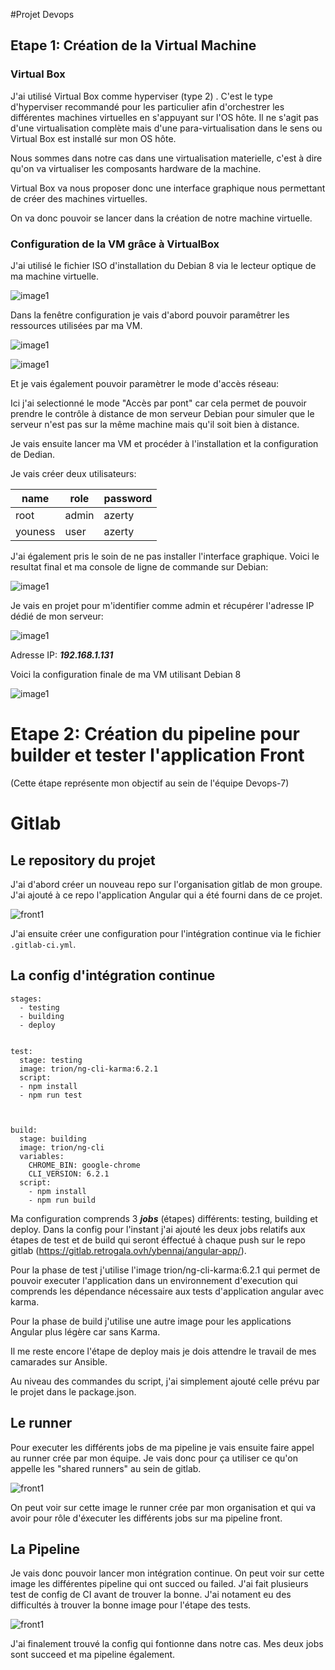 #Projet Devops

## Etape 1: Création de la Virtual Machine

### Virtual Box

J'ai utilisé Virtual Box comme hyperviser (type 2) . C'est le type d'hyperviser recommandé pour les particulier afin d'orchestrer les différentes machines virtuelles en s'appuyant sur l'OS hôte. Il ne s'agit pas d'une virtualisation complète mais d'une para-virtualisation dans le sens ou Virtual Box est installé sur mon OS hôte. 

Nous sommes dans notre cas dans une virtualisation materielle, c'est à dire qu'on va virtualiser les composants hardware de la machine. 

Virtual Box va nous proposer donc une interface graphique nous permettant de créer des machines virtuelles.

On va donc pouvoir se lancer dans la création de notre machine virtuelle.

### Configuration de la VM grâce à VirtualBox 

J'ai utilisé le fichier ISO d'installation du Debian 8 via le lecteur optique de ma machine virtuelle.

![image1](./assets/image-2.png)

Dans la fenêtre configuration je vais d'abord pouvoir paramêtrer les ressources utilisées par ma VM. 

![image1](./assets/image-3.png)

![image1](./assets/image-4.png)

Et je vais également pouvoir paramètrer le mode d'accès réseau: 

Ici j'ai selectionné le mode "Accès par pont" car cela permet de pouvoir prendre le contrôle à distance de mon serveur Debian pour simuler que le serveur n'est pas sur la même machine mais qu'il soit bien à distance. 

Je vais ensuite lancer ma VM et procéder à l'installation et la configuration de Dedian. 

Je vais créer deux utilisateurs: 

| name | role | password |
| ----- | ---- | ----------- |
| root | admin | azerty |
| youness | user | azerty |

J'ai également pris le soin de ne pas installer l'interface graphique. Voici le resultat final et ma console de ligne de commande sur Debian: 

![image1](./assets/image-5.png)

Je vais en projet pour m'identifier comme admin et récupérer l'adresse IP dédié de mon serveur: 

![image1](./assets/image-6.png)

Adresse IP: ***192.168.1.131***

Voici la configuration finale de ma VM utilisant Debian 8 

![image1](./assets/image-1.png)


# Etape 2: Création du pipeline pour builder et tester l'application Front

(Cette étape représente mon objectif au sein de l'équipe Devops-7)

# Gitlab 

## Le repository du projet

J'ai d'abord créer un nouveau repo sur l'organisation gitlab de mon groupe. J'ai ajouté à ce repo l'application Angular qui a été fourni dans de ce projet. 

![front1](./assets/front-1.png)

J'ai ensuite créer une configuration pour l'intégration continue via le fichier ```.gitlab-ci.yml```. 

## La config d'intégration continue

```
stages:
  - testing
  - building
  - deploy


test:
  stage: testing
  image: trion/ng-cli-karma:6.2.1
  script:
  - npm install
  - npm run test



build:
  stage: building
  image: trion/ng-cli
  variables:
    CHROME_BIN: google-chrome
    CLI_VERSION: 6.2.1
  script:
    - npm install
    - npm run build

```

Ma configuration comprends 3 ***jobs*** (étapes) différents: testing, building et deploy. Dans la config pour l'instant j'ai ajouté les deux jobs relatifs aux étapes de test et de build qui seront éffectué à chaque push sur le repo gitlab (https://gitlab.retrogala.ovh/ybennaj/angular-app/). 

Pour la phase de test j'utilise l'image trion/ng-cli-karma:6.2.1 qui permet de pouvoir executer l'application dans un environnement d'execution qui comprends les dépendance nécessaire aux tests d'application angular avec karma. 

Pour la phase de build j'utilise une autre image pour les applications Angular plus légère car sans Karma. 

Il me reste encore l'étape de deploy mais je dois attendre le travail de mes camarades sur Ansible. 

Au niveau des commandes du script, j'ai simplement ajouté celle prévu par le projet dans le package.json. 

## Le runner

Pour executer les différents jobs de ma pipeline je vais ensuite faire appel au runner crée par mon équipe. Je vais donc pour ça utiliser ce qu'on appelle les "shared runners" au sein de gitlab. 

![front1](./assets/front-2.png)

On peut voir sur cette image le runner crée par mon organisation et qui va avoir pour rôle d'éxecuter les différents jobs sur ma pipeline front.

## La Pipeline

Je vais donc pouvoir lancer mon intégration continue. On peut voir sur cette image les différentes pipeline qui ont succed ou failed. J'ai fait plusieurs test de config de CI avant de trouver la bonne. J'ai notament eu des difficultés à trouver la bonne image pour l'étape des tests. 

![front1](./assets/front-3.png)

J'ai finalement trouvé la config qui fontionne dans notre cas. Mes deux jobs sont succeed et ma pipeline également.